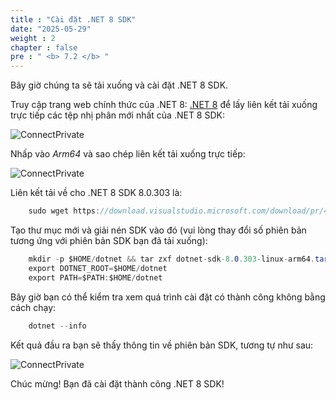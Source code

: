 ```yaml
---
title : "Cài đặt .NET 8 SDK"
date: "2025-05-29"
weight : 2
chapter : false
pre : " <b> 7.2 </b> "
---
```



Bây giờ chúng ta sẽ tải xuống và cài đặt .NET 8 SDK.

Truy cập trang web chính thức của .NET 8: [.NET 8](https://dotnet.microsoft.com/en-us/download/dotnet/8.0) để lấy liên kết tải xuống trực tiếp các tệp nhị phân mới nhất của .NET 8 SDK:

![ConnectPrivate](../../../images/7-Graviton/7.6.png)

Nhấp vào *Arm64* và sao chép liên kết tải xuống trực tiếp:

![ConnectPrivate](../../../images/7-Graviton/7.6.1.png)

Liên kết tải về cho .NET 8 SDK 8.0.303 là:

```csharp
    sudo wget https://download.visualstudio.microsoft.com/download/pr/4bfdbe1a-e1f9-4535-8da6-6e1e7ea0994c/b110641d008b36dded561ff2bdb0f793/dotnet-sdk-8.0.303-linux-arm64.tar.gz
```

Tạo thư mục mới và giải nén SDK vào đó (vui lòng thay đổi số phiên bản tương ứng với phiên bản SDK bạn đã tải xuống):

```csharp
    mkdir -p $HOME/dotnet && tar zxf dotnet-sdk-8.0.303-linux-arm64.tar.gz -C $HOME/dotnet
    export DOTNET_ROOT=$HOME/dotnet
    export PATH=$PATH:$HOME/dotnet
```

Bây giờ bạn có thể kiểm tra xem quá trình cài đặt có thành công không bằng cách chạy:

```csharp
    dotnet --info
```

Kết quả đầu ra bạn sẽ thấy thông tin về phiên bản SDK, tương tự như sau:

![ConnectPrivate](../../../images/7-Graviton/7.7.png)

Chúc mừng! Bạn đã cài đặt thành công .NET 8 SDK!